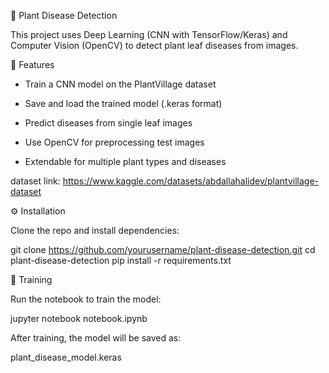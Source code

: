 🌿 Plant Disease Detection

This project uses Deep Learning (CNN with TensorFlow/Keras) and Computer Vision (OpenCV) to detect plant leaf diseases from images.

📌 Features

* Train a CNN model on the PlantVillage dataset

* Save and load the trained model (.keras format)

* Predict diseases from single leaf images

* Use OpenCV for preprocessing test images

* Extendable for multiple plant types and diseases


dataset link:
https://www.kaggle.com/datasets/abdallahalidev/plantvillage-dataset


⚙️ Installation

Clone the repo and install dependencies:

git clone https://github.com/yourusername/plant-disease-detection.git
cd plant-disease-detection
pip install -r requirements.txt



🚀 Training

Run the notebook to train the model:

jupyter notebook notebook.ipynb


After training, the model will be saved as:

plant_disease_model.keras
